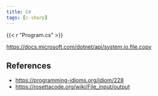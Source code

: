 ```yaml
---
title: C#
tags: [c-sharp]
---
```


{{< r "Program.cs" >}}

<https://docs.microsoft.com/dotnet/api/system.io.file.copy>

## References

- <https://programming-idioms.org/idiom/228>
- <https://rosettacode.org/wiki/File_input/output>
